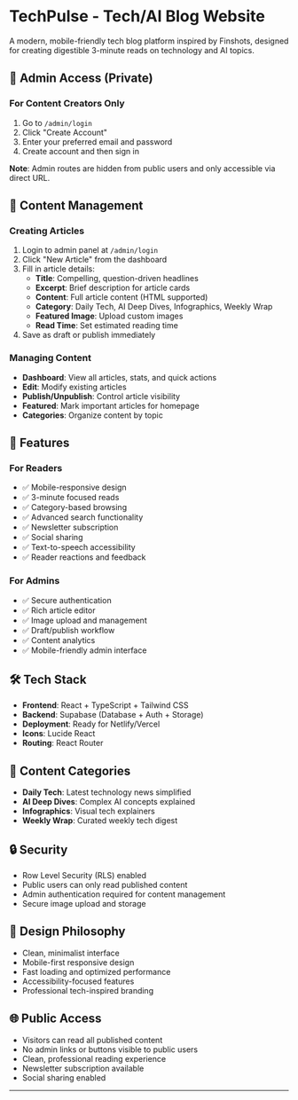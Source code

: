 # TechPulse - Tech/AI Blog Website

A modern, mobile-friendly tech blog platform inspired by Finshots, designed for creating digestible 3-minute reads on technology and AI topics.

## 🔐 Admin Access (Private)

### For Content Creators Only
1. Go to `/admin/login`
2. Click "Create Account"
3. Enter your preferred email and password
4. Create account and then sign in

**Note**: Admin routes are hidden from public users and only accessible via direct URL.

## 📝 Content Management

### Creating Articles
1. Login to admin panel at `/admin/login`
2. Click "New Article" from the dashboard
3. Fill in article details:
   - **Title**: Compelling, question-driven headlines
   - **Excerpt**: Brief description for article cards
   - **Content**: Full article content (HTML supported)
   - **Category**: Daily Tech, AI Deep Dives, Infographics, Weekly Wrap
   - **Featured Image**: Upload custom images
   - **Read Time**: Set estimated reading time
4. Save as draft or publish immediately

### Managing Content
- **Dashboard**: View all articles, stats, and quick actions
- **Edit**: Modify existing articles
- **Publish/Unpublish**: Control article visibility
- **Featured**: Mark important articles for homepage
- **Categories**: Organize content by topic

## 🎯 Features

### For Readers
- ✅ Mobile-responsive design
- ✅ 3-minute focused reads
- ✅ Category-based browsing
- ✅ Advanced search functionality
- ✅ Newsletter subscription
- ✅ Social sharing
- ✅ Text-to-speech accessibility
- ✅ Reader reactions and feedback

### For Admins
- ✅ Secure authentication
- ✅ Rich article editor
- ✅ Image upload and management
- ✅ Draft/publish workflow
- ✅ Content analytics
- ✅ Mobile-friendly admin interface

## 🛠️ Tech Stack
- **Frontend**: React + TypeScript + Tailwind CSS
- **Backend**: Supabase (Database + Auth + Storage)
- **Deployment**: Ready for Netlify/Vercel
- **Icons**: Lucide React
- **Routing**: React Router

## 📱 Content Categories
- **Daily Tech**: Latest technology news simplified
- **AI Deep Dives**: Complex AI concepts explained
- **Infographics**: Visual tech explainers
- **Weekly Wrap**: Curated weekly tech digest

## 🔒 Security
- Row Level Security (RLS) enabled
- Public users can only read published content
- Admin authentication required for content management
- Secure image upload and storage

## 🎨 Design Philosophy
- Clean, minimalist interface
- Mobile-first responsive design
- Fast loading and optimized performance
- Accessibility-focused features
- Professional tech-inspired branding

## 🌐 Public Access
- Visitors can read all published content
- No admin links or buttons visible to public users
- Clean, professional reading experience
- Newsletter subscription available
- Social sharing enabled

---
